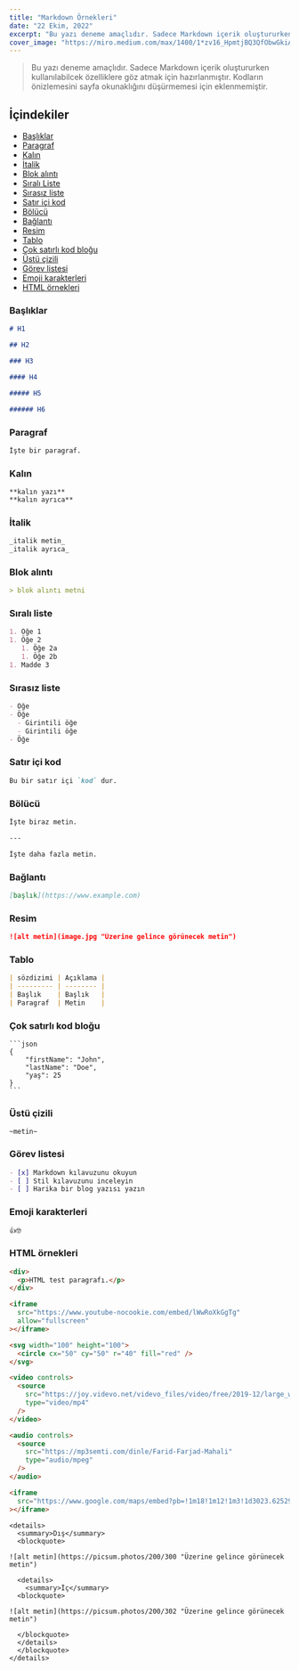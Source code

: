 ```yaml
---
title: "Markdown Örnekleri"
date: "22 Ekim, 2022"
excerpt: "Bu yazı deneme amaçlıdır. Sadece Markdown içerik oluştururken kullanılabilcek özelliklere göz atmak için hazırlanmıştır."
cover_image: "https://miro.medium.com/max/1400/1*zv16_HpmtjBQ3QfObwGkiA.jpeg"
---
```


> Bu yazı deneme amaçlıdır. Sadece Markdown içerik oluştururken kullanılabilcek özelliklere göz atmak için hazırlanmıştır. Kodların önizlemesini sayfa okunaklığını düşürmemesi için eklenmemiştir.

## İçindekiler

- [Başlıklar](#basliklar)
- [Paragraf](#paragraf)
- [Kalın](#kalin)
- [İtalik](#italik)
- [Blok alıntı](#blok-alinti)
- [Sıralı Liste](#sirali-liste)
- [Sırasız liste](#sirasiz-liste)
- [Satır içi kod](#satir-ici-kod)
- [Bölücü](#bölücü)
- [Bağlantı](#baglanti)
- [Resim](#resim)
- [Tablo](#tablo)
- [Çok satırlı kod bloğu](#cok-satirli-kod-blogu)
- [Üstü çizili](#ustu-cizgili)
- [Görev listesi](#gorev-listesi)
- [Emoji karakterleri](#emoji-karakterleri)
- [HTML örnekleri](#html-ornekleri)

### Başlıklar <a name="basliklar" />

```markdown
# H1

## H2

### H3

#### H4

##### H5

###### H6
```

### Paragraf

```markdown
İşte bir paragraf.
```

### Kalın <a name="kalin" />

```markdown
**kalın yazı**
**kalın ayrıca**
```

### İtalik

```markdown
_italik metin_
_italik ayrıca_
```

### Blok alıntı <a name="blok-alinti" />

```markdown
> blok alıntı metni
```

### Sıralı liste <a name="sirali-liste" />

```markdown
1. Öğe 1
1. Öğe 2
   1. Öğe 2a
   1. Öğe 2b
1. Madde 3
```

### Sırasız liste <a name="sirasiz-liste" />

```markdown
- Öğe
- Öğe
  - Girintili öğe
  - Girintili öğe
- Öğe
```

### Satır içi kod <a name="satir-ici-kod" />

```markdown
Bu bir satır içi `kod` dur.
```

### Bölücü

```markdown
İşte biraz metin.

---

İşte daha fazla metin.
```

### Bağlantı <a name="baglanti" />

```markdown
[başlık](https://www.example.com)
```

### Resim

```markdown
![alt metin](image.jpg "Üzerine gelince görünecek metin")
```

### Tablo

```markdown
| sözdizimi | Açıklama |
| --------- | -------- |
| Başlık    | Başlık   |
| Paragraf  | Metin    |
```

### Çok satırlı kod bloğu <a name="cok-satirli-kod-blogu" />

    ```json
    {
        "firstName": "John",
        "lastName": "Doe",
        "yaş": 25
    }
    ```

### Üstü çizili <a name="ustu-cizgili" />

```markdown
~metin~
```

### Görev listesi <a name="gorev-listesi" />

```markdown
- [x] Markdown kılavuzunu okuyun
- [ ] Stil kılavuzunu inceleyin
- [ ] Harika bir blog yazısı yazın
```

### Emoji karakterleri

```markdown
👍🤓
```

### HTML örnekleri <a name="html-ornekleri" />

```html
<div>
  <p>HTML test paragrafı.</p>
</div>
```

```html
<iframe
  src="https://www.youtube-nocookie.com/embed/lWwRoXkGgTg"
  allow="fullscreen"
></iframe>
```

```html
<svg width="100" height="100">
  <circle cx="50" cy="50" r="40" fill="red" />
</svg>
```

```html
<video controls>
  <source
    src="https://joy.videvo.net/videvo_files/video/free/2019-12/large_watermarked/190915_B_01_Timelapse%20Danang_05_preview.mp4"
    type="video/mp4"
  />
</video>
```

```html
<audio controls>
  <source
    src="https://mp3semti.com/dinle/Farid-Farjad-Mahali"
    type="audio/mpeg"
  />
</audio>
```

```html
<iframe
  src="https://www.google.com/maps/embed?pb=!1m18!1m12!1m3!1d3023.625297497569!2d-73.9852846846151!3d40.74881797932499!2m3!1f0!2f0!3f0!3m2!1i1024!2i768!4f13.1!3m3!1m2!1s0x89c25903ce5e7213%3A0xb4ecf13ae8e86e31!2sNew%20York%2C%20NY%2C%20Amerika%20Birle%C5%9Fik%20Devletleri!5e0!3m2!1str!2str!4v1593640000000!5m2!1str!2str"
></iframe>
```

```
<details>
  <summary>Dış</summary>
  <blockquote>

![alt metin](https://picsum.photos/200/300 "Üzerine gelince görünecek metin")

  <details>
    <summary>İç</summary>
  <blockquote>

![alt metin](https://picsum.photos/200/302 "Üzerine gelince görünecek metin")

  </blockquote>
  </details>
  </blockquote>
</details>
```
